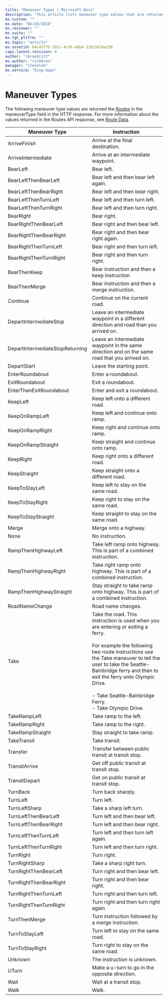 ```yaml
---
title: "Maneuver Types | Microsoft Docs"
description: "This article lists maneuver type values that are returned the Routes in the maneuverType field in the HTTP response."
ms.custom: ""
ms.date: "02/28/2018"
ms.reviewer: ""
ms.suite: ""
ms.tgt_pltfrm: ""
ms.topic: "article"
ms.assetid: 64c43775-3911-4c76-a0b4-32dc5824a258
caps.latest.revision: 4
author: "rbrundritt"
ms.author: "richbrun"
manager: "stevelom"
ms.service: "bing-maps"
---
```

# Maneuver Types

The following maneuver type values are returned the [Routes](index.md) in the maneuverType field in the HTTP response. For more information about the values returned in the Routes API response, see [Route Data](route-data.md).  
  
|Maneuver Type|Instruction|  
|-------------------|-----------------|  
|ArriveFinish|Arrive at the final destination.|  
|ArriveIntermediate|Arrive at an intermediate waypoint.|  
|BearLeft|Bear left.|  
|BearLeftThenBearLeft|Bear left and then bear left again.|  
|BearLeftThenBearRight|Bear left and then bear right.|  
|BearLeftThenTurnLeft|Bear left and then turn left.|  
|BearLeftThenTurnRight|Bear left and then turn right.|  
|BearRight|Bear right.|  
|BearRightThenBearLeft|Bear right and then bear left.|  
|BearRightThenBearRight|Bear right and then bear right again.|  
|BearRightThenTurnLeft|Bear right and then turn left.|  
|BearRightThenTurnRight|Bear right and then turn right.|  
|BearThenKeep|Bear instruction and then a keep instruction|  
|BearThenMerge|Bear instruction and then a merge instruction.|  
|Continue|Continue on the current road.|  
|DepartIntermediateStop|Leave an intermediate waypoint in a different direction and road than you arrived on.|  
|DepartIntermediateStopReturning|Leave an intermediate waypoint in the same direction and on the same road that you arrived on.|  
|DepartStart|Leave the starting point.|  
|EnterRoundabout|Enter a roundabout.|  
|ExitRoundabout|Exit a roundabout.|  
|EnterThenExitRoundabout|Enter and exit a roundabout.|  
|KeepLeft|Keep left onto a different road.|  
|KeepOnRampLeft|Keep left and continue onto ramp.|  
|KeepOnRampRight|Keep right and continue onto ramp.|  
|KeepOnRampStraight|Keep straight and continue onto ramp.|  
|KeepRight|Keep right onto a different road.|  
|KeepStraight|Keep straight onto a different road.|  
|KeepToStayLeft|Keep left to stay on the same road.|  
|KeepToStayRight|Keep right to stay on the same road.|  
|KeepToStayStraight|Keep straight to stay on the same road.|  
|Merge|Merge onto a highway.|  
|None|No instruction.|  
|RampThenHighwayLeft|Take left ramp onto highway. This is part of a combined instruction.|  
|RampThenHighwayRight|Take right ramp onto highway. This is part of a combined instruction.|  
|RampThenHighwayStraight|Stay straight to take ramp onto highway. This is part of a combined instruction.|  
|RoadNameChange|Road name changes.|  
|Take|Take the road. This instruction is used when you are entering or exiting a ferry.<br /><br /> For example the following two route instructions use the Take maneuver to tell the user to take the Seattle-Bainbridge ferry and then to exit the ferry onto Olympic Drive.<br /><br /> -   Take Seattle-Bainbridge Ferry.<br />-   Take Olympic Drive.|  
|TakeRampLeft|Take ramp to the left.|  
|TakeRampRight|Take ramp to the right.|  
|TakeRampStraight|Stay straight to take ramp.|  
|TakeTransit|Take transit.|  
|Transfer|Transfer between public transit at transit stop.|  
|TransitArrive|Get off public transit at transit stop.|  
|TransitDepart|Get on public transit at transit stop.|  
|TurnBack|Turn back sharply.|  
|TurnLeft|Turn left.|  
|TurnLeftSharp|Take a sharp left turn.|  
|TurnLeftThenBearLeft|Turn left and then bear left.|  
|TurnLeftThenBearRight|Turn left and then bear right.|  
|TurnLeftThenTurnLeft|Turn left and then turn left again.|  
|TurnLeftThenTurnRight|Turn left and then turn right.|
|TurnRight|Turn right.|  
|TurnRightSharp|Take a sharp right turn.|  
|TurnRightThenBearLeft|Turn right and then bear left.|  
|TurnRightThenBearRight|Turn right and then bear right.|  
|TurnRightThenTurnLeft|Turn right and then turn left.|  
|TurnRightThenTurnRight|Turn right and then turn right again|  
|TurnThenMerge|Turn instruction followed by a merge instruction.|  
|TurnToStayLeft|Turn left to stay on the same road.|  
|TurnToStayRight|Turn right to stay on the same road.|  
|Unknown|The instruction is unknown.|  
|UTurn|Make a u-turn to go in the opposite direction.|  
|Wait|Wait at a transit stop.|  
|Walk|Walk.|
